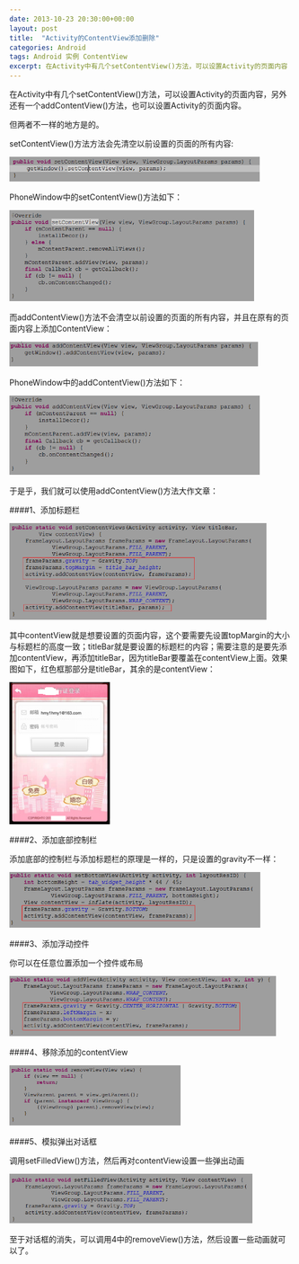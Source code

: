 ```yaml
---
date: 2013-10-23 20:30:00+00:00
layout: post
title:  "Activity的ContentView添加删除"
categories: Android
tags: Android 实例 ContentView
excerpt: 在Activity中有几个setContentView()方法，可以设置Activity的页面内容
---
```


在Activity中有几个setContentView()方法，可以设置Activity的页面内容，另外还有一个addContentView()方法，也可以设置Activity的页面内容。

但两者不一样的地方是的。

setContentView()方法方法会先清空以前设置的页面的所有内容:

![img](/assets/2013-10-23-android-contentview.png)

PhoneWindow中的setContentView()方法如下：

![img](/assets/2013-10-23-android-contentview-2.png)

而addContentView()方法不会清空以前设置的页面的所有内容，并且在原有的页面内容上添加ContentView：

![img](/assets/2013-10-23-android-contentview-3.png)

PhoneWindow中的addContentView()方法如下：

![img](/assets/2013-10-23-android-contentview-4.png)

于是乎，我们就可以使用addContentView()方法大作文章：

####1、添加标题栏

![img](/assets/2013-10-23-android-contentview-5.png)

其中contentView就是想要设置的页面内容，这个要需要先设置topMargin的大小与标题栏的高度一致；titleBar就是要设置的标题栏的内容；需要注意的是要先添加contentView，再添加titleBar，因为titleBar要覆盖在contentView上面。效果图如下，红色框那部分是titleBar，其余的是contentView：

![img](/assets/2013-10-23-android-contentview-6.png)

####2、添加底部控制栏

添加底部的控制栏与添加标题栏的原理是一样的，只是设置的gravity不一样：

![img](/assets/2013-10-23-android-contentview-7.png)

####3、添加浮动控件

你可以在任意位置添加一个控件或布局

![img](/assets/2013-10-23-android-contentview-8.png)

####4、移除添加的contentView

![img](/assets/2013-10-23-android-contentview-9.png)

####5、模拟弹出对话框

调用setFilledView()方法，然后再对contentView设置一些弹出动画

![img](/assets/2013-10-23-android-contentview-10.png)

至于对话框的消失，可以调用4中的removeView()方法，然后设置一些动画就可以了。